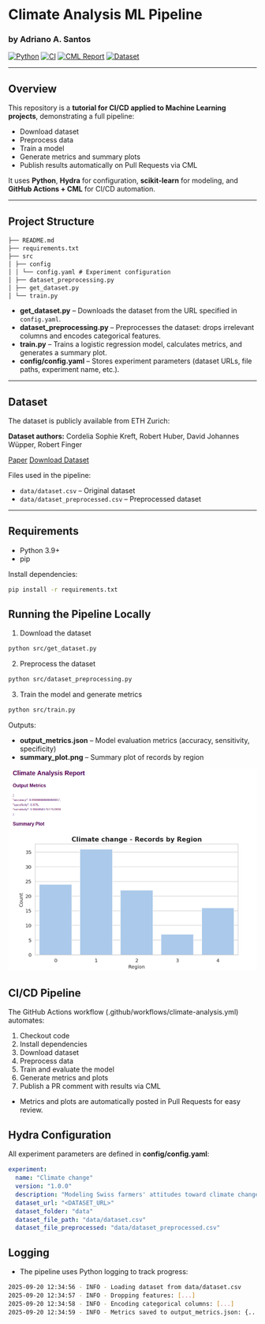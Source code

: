 # Climate Analysis ML Pipeline
### by Adriano A. Santos

[![Python](https://img.shields.io/badge/python-3.9+-blue)](https://www.python.org/)
[![CI](https://github.com/<your-username>/<your-repo>/actions/workflows/climate-analysis.yml/badge.svg)](https://github.com/<your-username>/<your-repo>/actions/workflows/climate-analysis.yml)
[![CML Report](https://img.shields.io/badge/CML-report-blue)](https://cml.dev/)
[![Dataset](https://img.shields.io/badge/dataset-public-green)](https://www.research-collection.ethz.ch/entities/researchdata/160b68a0-cbfb-4b11-900c-3d144f41eb07)

---

## Overview

This repository is a **tutorial for CI/CD applied to Machine Learning projects**, demonstrating a full pipeline:

- Download dataset
- Preprocess data
- Train a model
- Generate metrics and summary plots
- Publish results automatically on Pull Requests via CML

It uses **Python**, **Hydra** for configuration, **scikit-learn** for modeling, and **GitHub Actions + CML** for CI/CD automation.

---

## Project Structure

```
├── README.md
├── requirements.txt
├── src
│ ├── config
│ │ └── config.yaml # Experiment configuration
│ ├── dataset_preprocessing.py
│ ├── get_dataset.py
│ └── train.py
```


- **get_dataset.py** – Downloads the dataset from the URL specified in `config.yaml`.  
- **dataset_preprocessing.py** – Preprocesses the dataset: drops irrelevant columns and encodes categorical features.  
- **train.py** – Trains a logistic regression model, calculates metrics, and generates a summary plot.  
- **config/config.yaml** – Stores experiment parameters (dataset URLs, file paths, experiment name, etc.).

---

## Dataset

The dataset is publicly available from ETH Zurich:

**Dataset authors:** Cordelia Sophie Kreft, Robert Huber, David Johannes Wüpper, Robert Finger

[Paper](https://www.sciencedirect.com/science/article/pii/S2352340920303048)
[Download Dataset](https://www.research-collection.ethz.ch/entities/researchdata/160b68a0-cbfb-4b11-900c-3d144f41eb07)


Files used in the pipeline:

- `data/dataset.csv` – Original dataset  
- `data/dataset_preprocessed.csv` – Preprocessed dataset

---

## Requirements

- Python 3.9+
- pip

Install dependencies:

```bash
pip install -r requirements.txt
```

## Running the Pipeline Locally

1. Download the dataset

```bash 
python src/get_dataset.py
```

2. Preprocess the dataset
```bash
python src/dataset_preprocessing.py
```

3. Train the model and generate metrics
```bash
python src/train.py
```

Outputs:

* **output_metrics.json** – Model evaluation metrics (accuracy, sensitivity, specificity)
* **summary_plot.png** – Summary plot of records by region

![Output](docs/output_image.png)

## CI/CD Pipeline

The GitHub Actions workflow (.github/workflows/climate-analysis.yml) automates:

1. Checkout code
2. Install dependencies
3. Download dataset
4. Preprocess data
5. Train and evaluate the model
6. Generate metrics and plots
7. Publish a PR comment with results via CML

* Metrics and plots are automatically posted in Pull Requests for easy review.

## Hydra Configuration

All experiment parameters are defined in **config/config.yaml**:

```yaml
experiment:
  name: "Climate change"
  version: "1.0.0"
  description: "Modeling Swiss farmers' attitudes toward climate change."
  dataset_url: "<DATASET_URL>"
  dataset_folder: "data"
  dataset_file_path: "data/dataset.csv"
  dataset_file_preprocessed: "data/dataset_preprocessed.csv"
```

## Logging

* The pipeline uses Python logging to track progress:

```bash
2025-09-20 12:34:56 - INFO - Loading dataset from data/dataset.csv
2025-09-20 12:34:57 - INFO - Dropping features: [...]
2025-09-20 12:34:58 - INFO - Encoding categorical columns: [...]
2025-09-20 12:34:59 - INFO - Metrics saved to output_metrics.json: {...}
```